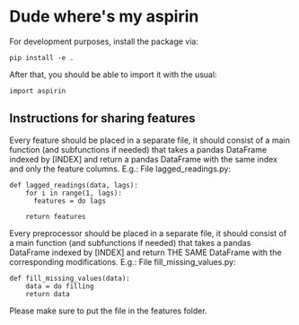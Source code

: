 # Dude where's my aspirin

For development purposes, install the package via:

```
pip install -e .
```

After that, you should be able to import it with the usual:

```
import aspirin
```


## Instructions for sharing features

Every feature should be placed in a separate file, it should consist of a main function (and subfunctions if needed) that takes a pandas DataFrame indexed by [INDEX] and return a pandas DataFrame with the same index and only the feature columns.
E.g.:
File lagged_readings.py:
```
def lagged_readings(data, lags):
    for i in range(1, lags):
      features = do lags
  
    return features
```

Every preprocessor should be placed in a separate file, it should consist of a main function (and subfunctions if needed) that takes a pandas DataFrame indexed by [INDEX] and return THE SAME DataFrame with the corresponding modifications.
E.g.:
File fill_missing_values.py:
```
def fill_missing_values(data):
    data = do filling
    return data
```


Please make sure to put the file in the features folder.

